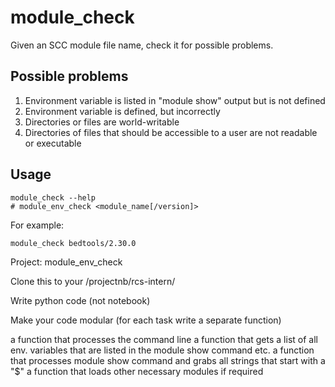 # module_check
Given an SCC module file name, check it for possible problems.

## Possible problems
1. Environment variable is listed in "module show" output but is not defined
2. Environment variable is defined, but incorrectly
3. Directories or files are world-writable
4. Directories of files that should be accessible to a user are not readable or executable

## Usage
```
module_check --help
# module_env_check <module_name[/version]>
```

For example:
```
module_check bedtools/2.30.0
```


Project: module_env_check

Clone this to your /projectnb/rcs-intern/

Write python code (not notebook)

Make your code modular (for each task write a separate function)

a function that processes the command line
a function that gets a list of all env. variables that are listed in the module show command
etc.
a function that processes module show command and grabs all strings that start with a "$"
a function that loads other necessary modules if required
